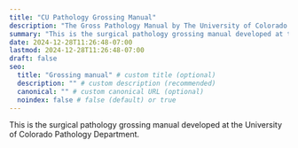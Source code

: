 ```yaml
---
title: "CU Pathology Grossing Manual"
description: "The Gross Pathology Manual by The University of Colorado Pathology Department"
summary: "This is the surgical pathology grossing manual developed at the University of Colorado Pathology Department."
date: 2024-12-28T11:26:48-07:00
lastmod: 2024-12-28T11:26:48-07:00
draft: false
seo:
  title: "Grossing manual" # custom title (optional)
  description: "" # custom description (recommended)
  canonical: "" # custom canonical URL (optional)
  noindex: false # false (default) or true
---
```

This is the surgical pathology grossing manual developed at the University of Colorado Pathology Department.